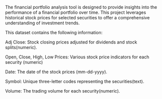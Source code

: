 The financial portfolio analysis tool is designed to provide insights into the performance of a financial portfolio over time. This project leverages historical stock prices for selected securities to offer a comprehensive understanding of investment trends.

This dataset contains the following information:

Adj Close: Stock closing prices adjusted for dividends and stock splits(numeric).

Open, Close, High, Low Prices: Various stock price indicators for each security (numeric)

Date: The date of the stock prices (mm-dd-yyyy).

Symbol: Unique three-letter codes representing the securities(text).

Volume: The trading volume for each security(numeric).
